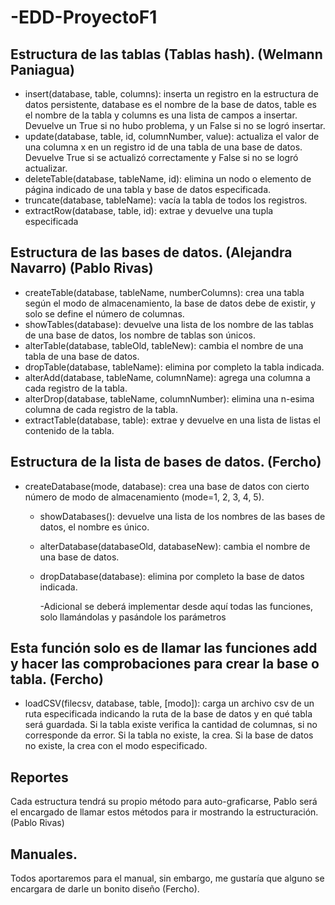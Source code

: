 # -EDD-ProyectoF1
## Estructura de las tablas (Tablas hash). (Welmann Paniagua)
  - insert(database, table, columns): inserta un registro en la estructura de datos persistente, database es el nombre de la base de datos, table es el nombre de la tabla y columns es una lista de campos a insertar. Devuelve un True si no hubo problema, y un False si no se logró insertar.
- update(database, table, id, columnNumber, value): actualiza el valor de una columna x en un registro id de una tabla de una base de datos. Devuelve True si se actualizó correctamente y False si no se logró actualizar.
- deleteTable(database, tableName, id): elimina un nodo o elemento de página indicado de una tabla y base de datos especificada.
- truncate(database, tableName): vacía la tabla de todos los registros.
- extractRow(database, table, id): extrae y devuelve una tupla especificada

## Estructura de las bases de datos. (Alejandra Navarro) (Pablo Rivas)
- createTable(database, tableName, numberColumns): crea una tabla según el modo de almacenamiento, la base de datos debe de existir, y solo se define el número de columnas.
- showTables(database): devuelve una lista de los nombre de las tablas de una base de datos, los nombre de tablas son únicos.
- alterTable(database, tableOld, tableNew): cambia el nombre de una tabla de una base de datos.
- dropTable(database, tableName): elimina por completo la tabla indicada.
- alterAdd(database, tableName, columnName): agrega una columna a cada registro de la tabla.
- alterDrop(database, tableName, columnNumber): elimina una n-esima columna de cada registro de la tabla.
- extractTable(database, table): extrae y devuelve en una lista de listas el contenido de la tabla.
	 
## Estructura de la lista de bases de datos. (Fercho) 
- createDatabase(mode, database): crea una base de datos con cierto número de modo de almacenamiento (mode=1, 2, 3, 4, 5).
  - showDatabases(): devuelve una lista de los nombres de las bases de datos, el nombre es único.
  - alterDatabase(databaseOld, databaseNew): cambia el nombre de una base de datos.
  - dropDatabase(database): elimina por completo la base de datos indicada.

      -Adicional se deberá implementar desde aquí todas las funciones, solo llamándolas y pasándole los parámetros
## Esta función solo es de llamar las funciones add y hacer las comprobaciones para crear la base o tabla. (Fercho)
- loadCSV(filecsv, database, table, [modo]): carga un archivo csv de un ruta especificada indicando la ruta de la base de datos y en qué tabla será guardada. Si la tabla existe verifica la cantidad de columnas, si no corresponde da error. Si la tabla no existe, la crea. Si la base de datos no existe, la crea con el modo especificado.
 
## Reportes
Cada estructura tendrá su propio método para auto-graficarse, Pablo será el encargado de llamar estos métodos para ir mostrando la estructuración. (Pablo Rivas)
## Manuales. 
Todos aportaremos para el manual, sin embargo, me gustaría que alguno se encargara de darle un bonito diseño (Fercho).
